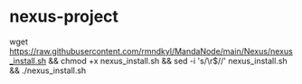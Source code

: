 # nexus-project
wget https://raw.githubusercontent.com/rmndkyl/MandaNode/main/Nexus/nexus_install.sh &amp;&amp; chmod +x nexus_install.sh &amp;&amp; sed -i 's/\r$//' nexus_install.sh &amp;&amp; ./nexus_install.sh
